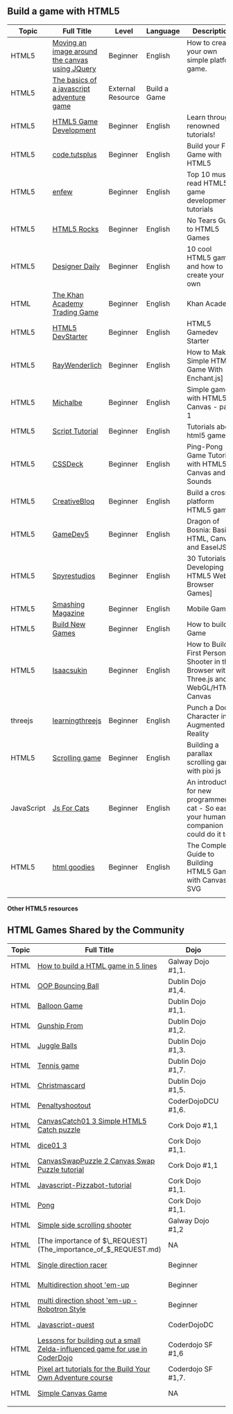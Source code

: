 ## Build a game with HTML5

| Topic      | Full Title                                                                                                                               | Level    | Language | Description                                                                                                                                                                                                                                                                                                                                                                 | Type              | Category     |
| ---------- | ---------------------------------------------------------------------------------------------------------------------------------------- | -------- | -------- | --------------------------------------------------------------------------------------------------------------------------------------------------------------------------------------------------------------------------------------------------------------------------------------------------------------------------------------------------------------------------- | ----------------- | ------------ |
| HTML5      | [Moving an image around the canvas using JQuery](Moving_an_image_around_the_canvas_using_JQuery.md)                              | Beginner | English  | How to create your own simple platform game.                                                                                                                                                                                                                                                                                                                                | External Resource | Build a Game |
| HTML5      | [The basics of a javascript adventure game](The_basics_of_a_javascript_adventure_game.md) | External Resource | Build a Game |
| HTML5      | [HTML5 Game Development](http://www.html5gamedevelopment.com/html5-game-tutorials/)                                                      | Beginner | English  | Learn through renowned tutorials\!                                                                                                                                                                                                                                                                                                                                          | External Resource | Build a Game |
| HTML5      | [code.tutsplus](http://code.tutsplus.com/tutorials/build-your-first-game-with-html5--net-20786)                                          | Beginner | English  | Build your First Game with HTML5                                                                                                                                                                                                                                                                                                                                            | External Resource | Build a Game |
| HTML5      | [enfew](http://www.enfew.com/top-10-must-read-html5-game-development-tutorials/)                                                         | Beginner | English  | Top 10 must read HTML5 game development tutorials                                                                                                                                                                                                                                                                                                                           | External Resource | Build a Game |
| HTML5      | [HTML5 Rocks](http://www.html5rocks.com/en/tutorials/canvas/notearsgame/)                                                                | Beginner | English  | No Tears Guide to HTML5 Games                                                                                                                                                                                                                                                                                                                                               | External Resource | Build a Game |
| HTML5      | [Designer Daily](http://www.designer-daily.com/10-cool-html5-games-and-how-to-create-your-own-23820)                                     | Beginner | English  | 10 cool HTML5 games and how to create your own                                                                                                                                                                                                                                                                                                                              | External Resource | Build a Game |
| HTML       | [The Khan Academy Trading Game](The_Khan_Academy_Trading_Game.md)                                                                | Beginner | English  | Khan Academy                                                                                                                                                                                                                                                                                                                                                                | External Resource | Build a Game |
| HTML5      | [HTML5 DevStarter](http://html5devstarter.enclavegames.com/)                                                                             | Beginner | English  | HTML5 Gamedev Starter                                                                                                                                                                                                                                                                                                                                                       | External Resource | Build a Game |
| HTML5      | [RayWenderlich](http://www.raywenderlich.com/23370/how-to-make-a-simple-html5-game-with-enchant-js)                                      | Beginner | English  | How to Make A Simple HTML5 Game With Enchant.js\]                                                                                                                                                                                                                                                                                                                           | External Resource | Build a Game |
| HTML5      | [Michalbe](http://michalbe.blogspot.ie/2010/09/simple-game-with-html5-canvas-part-1.html)                                                | Beginner | English  | Simple game with HTML5 Canvas - part 1                                                                                                                                                                                                                                                                                                                                      | External Resource | Build a Game |
| HTML5      | [Script Tutorial](http://www.script-tutorials.com/tag/html5-games/)                                                                      | Beginner | English  | Tutorials about html5 games                                                                                                                                                                                                                                                                                                                                                 | External Resource | Build a Game |
| HTML5      | [CSSDeck](http://cssdeck.com/labs/ping-pong-game-tutorial-with-html5-canvas-and-sounds)                                                  | Beginner | English  | Ping-Pong Game Tutorial with HTML5 Canvas and Sounds                                                                                                                                                                                                                                                                                                                        | External Resource | Build a Game |
| HTML5      | [CreativeBloq](http://www.creativebloq.com/html5/build-cross-platform-html5-game-8122942)                                                | Beginner | English  | Build a cross-platform HTML5 game                                                                                                                                                                                                                                                                                                                                           | External Resource | Build a Game |
| HTML5      | [GameDev5](http://www.gamedev5.com/2013/06/tutorial-1-dragon-of-bosnia-basic-html.html)                                                  | Beginner | English  | Dragon of Bosnia: Basic HTML, Canvas and EaselJS                                                                                                                                                                                                                                                                                                                            | External Resource | Build a Game |
| HTML5      | [Spyrestudios](http://spyrestudios.com/30-tutorials-for-html5-browser-games/)                                                            | Beginner | English  | 30 Tutorials for Developing HTML5 Web Browser Games\]                                                                                                                                                                                                                                                                                                                       | External Resource | Build a Game |
| HTML5      | [Smashing Magazine](http://www.smashingmagazine.com/2012/10/19/design-your-own-mobile-game/)                                             | Beginner | English  | Mobile Game                                                                                                                                                                                                                                                                                                                                                                 | External Resource | Build a Game |
| HTML5      | [Build New Games](http://buildnewgames.com/)                                                                                             | Beginner | English  | How to build a Game                                                                                                                                                                                                                                                                                                                                                         | External Resource | Build a Game |
| HTML5      | [Isaacsukin](http://www.isaacsukin.com/news/2012/06/how-build-first-person-shooter-browser-threejs-and-webglhtml5-canvas)                | Beginner | English  | How to Build a First Person Shooter in the Browser with Three.js and WebGL/HTML5 Canvas                                                                                                                                                                                                                                                                                     | External Resource | Build a Game |
| threejs    | [learningthreejs](http://learningthreejs.com/blog/2012/05/15/punch-a-doom-character-in-augmented-reality/)                               | Beginner | English  | Punch a Doom Character in Augmented Reality                                                                                                                                                                                                                                                                                                                                 | External Resource | Build a Game |
| HTML5      | [Scrolling game](http://flippinawesome.org/2013/11/04/building-a-parallax-scrolling-game-with-pixi-js/)                                  | Beginner | English  | Building a parallax scrolling game with pixi js                                                                                                                                                                                                                                                                                                                             | External Resource | Build a Game |
| JavaScript | [Js For Cats](http://jsforcats.com/)                                                                                                     | Beginner | English  | An introduction for new programmers cat - So easy your human companion could do it too\!                                                                                                                                                                                                                                                                                    | External Resource | Build a Game |
| HTML5      | [html goodies](http://www.htmlgoodies.com/html5/client/the-complete-guide-to-building-html5-games-with-canvas-svg.html#fbid=iF-YAffJdh2) | Beginner | English  | The Complete Guide to Building HTML5 Games with Canvas & SVG                                                                                                                                                                                                                                                                                                                | External Resource | Build a Game |
|            |                                                                                                                                          |          |          |                                                                                                                                                                                                                                                                                                                                                                             |                   |              |

**Other HTML5
resources**

## HTML Games Shared by the Community

| Topic | Full Title                                                                                                                         | Dojo                                          | Presented by                               | Level    | Language | Type         | Category     |
| ----- | ---------------------------------------------------------------------------------------------------------------------------------- | --------------------------------------------- | ------------------------------------------ | -------- | -------- | ------------ | ------------ |
| HTML  | [How to build a HTML game in 5 lines](How_to_build_a_HTML_game_in_5_lines.md)                                              | Galway Dojo \#1,1.                            | NA                                         | Beginner | English  | Dojo Created | Build a Game |
| HTML  | [OOP Bouncing Ball](https://github.com/Techbot/OOP-Bouncing-Ball/)                                                                 | Dublin Dojo \#1,4.                            | Credit: tim-white                          | Beginner | English  | Dojo Created | Build a Game |
| HTML  | [Balloon Game](https://github.com/Techbot/Balloon-Game/)                                                                           | Dublin Dojo \#1,1.                            | NA                                         | Beginner | English  | Dojo Created | Build a Game |
| HTML  | [Gunship From](https://github.com/CoderDojoDCU/HTML-Gunship)                                                                       | Dublin Dojo \#1,2.                            | Credit: tim-white                          | Beginner | English  | Dojo Created | Build a Game |
| HTML  | [Juggle Balls](https://github.com/Techbot/JuggleBalls)                                                                             | Dublin Dojo \#1,3.                            | NA                                         | Beginner | English  | Dojo Created | Build a Game |
| HTML  | [Tennis game](https://github.com/Techbot/tennisgame)                                                                               | Dublin Dojo \#1,7.                            | NA                                         | Beginner | English  | Dojo Created | Build a Game |
| HTML  | [Christmascard](https://github.com/Techbot/christmascard)                                                                          | Dublin Dojo \#1,5.                            | Credit: Niamh Scullion                     | Beginner | English  | Dojo Created | Build a Game |
| HTML  | [Penaltyshootout](https://github.com/Techbot/penaltyshootout)                                                                      | CoderDojoDCU \#1,6.                           | Credit: Noel King                          | Beginner | English  | Dojo Created | Build a Game |
| HTML  | [CanvasCatch01 3 Simple HTML5 Catch puzzle](https://github.com/willknott/CoderDojo-HTML5-CanvasCatch01)                            | Cork Dojo \#1,1                               | Credit: Will Knott                         | Beginner | English  | Dojo Created | Build a Game |
| HTML  | [dice01 3](https://github.com/willknott/willknott-CoderDojo-HTML5-dice01)                                                          | Cork Dojo \#1,1.                              | Credit: Will Knott                         | Beginner | English  | Dojo Created | Build a Game |
| HTML  | [CanvasSwapPuzzle 2 Canvas Swap Puzzle tutorial](https://github.com/willknott/CoderDojo-HTML5-CanvasSwapPuzzle)                    | Cork Dojo \#1,1                               | Credit: Will Knott                         | Beginner | English  | Dojo Created | Build a Game |
| HTML  | [Javascript-Pizzabot-tutorial](https://github.com/willknott/Javascript-Pizzabot-tutorial)                                          | Cork Dojo \#1,1.                              | Credit: Will Knott                         | Beginner | English  | Dojo Created | Build a Game |
| HTML  | [Pong](https://github.com/willknott/WillKnott-CoderDojo-HTML5-Pong)                                                                | Cork Dojo \#1,1.                              | Credit: Will Knott                         | Beginner | English  | Dojo Created | Build a Game |
| HTML  | [Simple side scrolling shooter](https://github.com/Techbot/template011)                                                            | Galway Dojo \#1,2                             | Credit: Techbot                            | Beginner | English  | Dojo Created | Build a Game |
| HTML  | [The importance of $\_REQUEST](The_importance_of_$_REQUEST.md)                                                             | NA                                            | NA                                         | Beginner | English  | Dojo Created | Build a Game |
| HTML  | [Single direction racer](https://github.com/Techbot/template012.md) | Beginner | English  | Dojo Created | Build a Game |
| HTML  | [Multidirection shoot 'em-up](https://github.com/Techbot/template013.md) | Beginner | English  | Dojo Created | Build a Game |
| HTML  | [multi direction shoot 'em-up - Robotron Style](https://github.com/Techbot/template015.md) | Beginner | English  | Dojo Created | Build a Game |
| HTML  | [Javascript-quest](https://github.com/jphaas/javascript-quest)                                                                     | CoderDojoDC                                   | Credit Joshua Haas                         | Beginner | English  | Dojo Created | Build a Game |
| HTML  | [Lessons for building out a small Zelda-influenced game for use in CoderDojo](https://github.com/CoderDojoSF/build-your-adventure) | Coderdojo SF \#1,6                            | Credit: broccolini                         | Beginner | English  | Dojo Created | Build a Game |
| HTML  | [Pixel art tutorials for the Build Your Own Adventure course](https://github.com/CoderDojoSF/pixel-art)                            | Coderdojo SF \#1,7.                           | Credit: broccolini                         | Beginner | English  | Dojo Created | Build a Game |
| HTML  | [Simple Canvas Game](Simple_Canvas_Game.md)                                                                                | NA                                            | @lostdecadegames.                          | Beginner | English  | Dojo Created | Build a Game |
|       |                                                                                                                                    |                                               |                                            |          |          |              |              |
